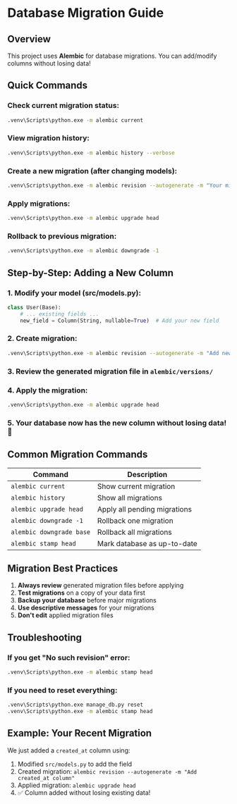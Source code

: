 # Database Migration Guide

## Overview
This project uses **Alembic** for database migrations. You can add/modify columns without losing data!

## Quick Commands

### Check current migration status:
```bash
.venv\Scripts\python.exe -m alembic current
```

### View migration history:
```bash
.venv\Scripts\python.exe -m alembic history --verbose
```

### Create a new migration (after changing models):
```bash
.venv\Scripts\python.exe -m alembic revision --autogenerate -m "Your migration message"
```

### Apply migrations:
```bash
.venv\Scripts\python.exe -m alembic upgrade head
```

### Rollback to previous migration:
```bash
.venv\Scripts\python.exe -m alembic downgrade -1
```

## Step-by-Step: Adding a New Column

### 1. Modify your model (src/models.py):
```python
class User(Base):
    # ... existing fields ...
    new_field = Column(String, nullable=True)  # Add your new field
```

### 2. Create migration:
```bash
.venv\Scripts\python.exe -m alembic revision --autogenerate -m "Add new_field column"
```

### 3. Review the generated migration file in `alembic/versions/`

### 4. Apply the migration:
```bash
.venv\Scripts\python.exe -m alembic upgrade head
```

### 5. Your database now has the new column without losing data! 🎉

## Common Migration Commands

| Command | Description |
|---------|-------------|
| `alembic current` | Show current migration |
| `alembic history` | Show all migrations |
| `alembic upgrade head` | Apply all pending migrations |
| `alembic downgrade -1` | Rollback one migration |
| `alembic downgrade base` | Rollback all migrations |
| `alembic stamp head` | Mark database as up-to-date |

## Migration Best Practices

1. **Always review** generated migration files before applying
2. **Test migrations** on a copy of your data first
3. **Backup your database** before major migrations
4. **Use descriptive messages** for your migrations
5. **Don't edit** applied migration files

## Troubleshooting

### If you get "No such revision" error:
```bash
.venv\Scripts\python.exe -m alembic stamp head
```

### If you need to reset everything:
```bash
.venv\Scripts\python.exe manage_db.py reset
.venv\Scripts\python.exe -m alembic stamp head
```

## Example: Your Recent Migration
We just added a `created_at` column using:
1. Modified `src/models.py` to add the field
2. Created migration: `alembic revision --autogenerate -m "Add created_at column"`  
3. Applied migration: `alembic upgrade head`
4. ✅ Column added without losing existing data!
